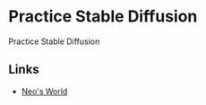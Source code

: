 # Practice Stable Diffusion

Practice Stable Diffusion


## Links

- [Neo's World](https://neos21.net/)
